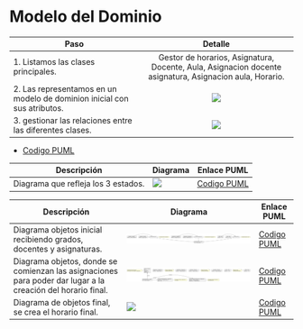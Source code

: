 # Modelo del Dominio





  | Paso                                                                  |                         Detalle                         |
| --------------------------------------------------------------------- | :-----------------------------------------------------: |
| 1. Listamos las clases principales.                       | Gestor de horarios, Asignatura, Docente, Aula, Asignacion docente asignatura, Asignacion aula, Horario.
| 2. Las representamos en un modelo de dominion inicial con sus atributos.                 |          ![](https://github.com/hugofresno20/23-24-IdSw1-SDR/blob/hugo.fresno/imagenes/modelosUML/Fraccionado/Diagrama%20de%20clases%20fraccionado.svg)           |
| 3. gestionar las relaciones entre las diferentes clases.  |          ![](https://github.com/hugofresno20/23-24-IdSw1-SDR/blob/hugo.fresno/imagenes/modelosUML/Diagrama%20de%20Clases.svg)           |


- [Codigo PUML](https://github.com/hugofresno20/23-24-IdSw1-SDR/blob/hugo.fresno/modelosUML/Diagrama%20de%20Clases.puml)



|Descripción|Diagrama|Enlace PUML|  
|--|--|--|
| Diagrama que refleja los 3 estados. | ![](https://github.com/hugofresno20/23-24-IdSw1-SDR/blob/hugo.fresno/imagenes/modelosUML/Diagrama%20de%20estados.svg) | [Codigo PUML](https://github.com/hugofresno20/23-24-IdSw1-SDR/blob/hugo.fresno/modelosUML/Diagrama%20de%20estados.puml) |



|Descripción|Diagrama|Enlace PUML|  
|--|--|--|
| Diagrama objetos inicial recibiendo grados, docentes y asignaturas. | ![](https://github.com/hugofresno20/23-24-IdSw1-SDR/blob/main/imagenes/modelosUML/Fraccionado/Diagrama%20de%20objetos%20inicio.svg) | [Codigo PUML](https://github.com/hugofresno20/23-24-IdSw1-SDR/blob/main/modelosUML/Fraccionados/Diagrama%20de%20objetos%20inicio.puml) |
| Diagrama objetos, donde se comienzan las asignaciones para poder dar lugar a la creación del horario final. | ![](https://github.com/hugofresno20/23-24-IdSw1-SDR/blob/main/imagenes/modelosUML/Fraccionado/Diagrama%20de%20objetos%20sin%20completar.svg) | [Codigo PUML](https://github.com/hugofresno20/23-24-IdSw1-SDR/blob/main/modelosUML/Fraccionados/Diagrama%20de%20objetos%20asignaciones.puml) |
| Diagrama de objetos final, se crea el horario final. | ![](https://github.com/hugofresno20/23-24-IdSw1-SDR/blob/main/imagenes/modelosUML/Diagrama%20de%20objetos%20final.svg) | [Codigo PUML](https://github.com/hugofresno20/23-24-IdSw1-SDR/blob/main/modelosUML/Diagrama%20de%20objetos%20final.puml) | 
              


